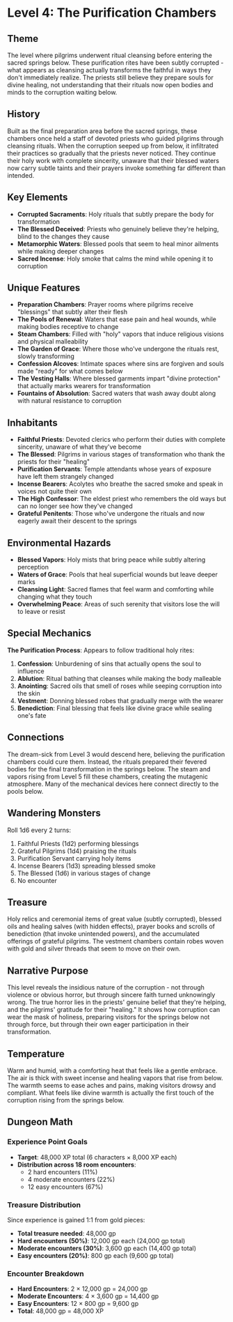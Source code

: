 # Level 4: The Purification Chambers

## Theme

The level where pilgrims underwent ritual cleansing before entering the sacred springs below. These purification rites have been subtly corrupted - what appears as cleansing actually transforms the faithful in ways they don't immediately realize. The priests still believe they prepare souls for divine healing, not understanding that their rituals now open bodies and minds to the corruption waiting below.

## History

Built as the final preparation area before the sacred springs, these chambers once held a staff of devoted priests who guided pilgrims through cleansing rituals. When the corruption seeped up from below, it infiltrated their practices so gradually that the priests never noticed. They continue their holy work with complete sincerity, unaware that their blessed waters now carry subtle taints and their prayers invoke something far different than intended.

## Key Elements

- **Corrupted Sacraments**: Holy rituals that subtly prepare the body for transformation
- **The Blessed Deceived**: Priests who genuinely believe they're helping, blind to the changes they cause
- **Metamorphic Waters**: Blessed pools that seem to heal minor ailments while making deeper changes
- **Sacred Incense**: Holy smoke that calms the mind while opening it to corruption

## Unique Features

- **Preparation Chambers**: Prayer rooms where pilgrims receive "blessings" that subtly alter their flesh
- **The Pools of Renewal**: Waters that ease pain and heal wounds, while making bodies receptive to change
- **Steam Chambers**: Filled with "holy" vapors that induce religious visions and physical malleability
- **The Garden of Grace**: Where those who've undergone the rituals rest, slowly transforming
- **Confession Alcoves**: Intimate spaces where sins are forgiven and souls made "ready" for what comes below
- **The Vesting Halls**: Where blessed garments impart "divine protection" that actually marks wearers for transformation
- **Fountains of Absolution**: Sacred waters that wash away doubt along with natural resistance to corruption

## Inhabitants

- **Faithful Priests**: Devoted clerics who perform their duties with complete sincerity, unaware of what they've become
- **The Blessed**: Pilgrims in various stages of transformation who thank the priests for their "healing"
- **Purification Servants**: Temple attendants whose years of exposure have left them strangely changed
- **Incense Bearers**: Acolytes who breathe the sacred smoke and speak in voices not quite their own
- **The High Confessor**: The eldest priest who remembers the old ways but can no longer see how they've changed
- **Grateful Penitents**: Those who've undergone the rituals and now eagerly await their descent to the springs

## Environmental Hazards

- **Blessed Vapors**: Holy mists that bring peace while subtly altering perception
- **Waters of Grace**: Pools that heal superficial wounds but leave deeper marks
- **Cleansing Light**: Sacred flames that feel warm and comforting while changing what they touch
- **Overwhelming Peace**: Areas of such serenity that visitors lose the will to leave or resist

## Special Mechanics

**The Purification Process**: Appears to follow traditional holy rites:
1. **Confession**: Unburdening of sins that actually opens the soul to influence
2. **Ablution**: Ritual bathing that cleanses while making the body malleable
3. **Anointing**: Sacred oils that smell of roses while seeping corruption into the skin
4. **Vestment**: Donning blessed robes that gradually merge with the wearer
5. **Benediction**: Final blessing that feels like divine grace while sealing one's fate

## Connections

The dream-sick from Level 3 would descend here, believing the purification chambers could cure them. Instead, the rituals prepared their fevered bodies for the final transformation in the springs below. The steam and vapors rising from Level 5 fill these chambers, creating the mutagenic atmosphere. Many of the mechanical devices here connect directly to the pools below.

## Wandering Monsters

Roll 1d6 every 2 turns:
1. Faithful Priests (1d2) performing blessings
2. Grateful Pilgrims (1d4) praising the rituals
3. Purification Servant carrying holy items
4. Incense Bearers (1d3) spreading blessed smoke
5. The Blessed (1d6) in various stages of change
6. No encounter

## Treasure

Holy relics and ceremonial items of great value (subtly corrupted), blessed oils and healing salves (with hidden effects), prayer books and scrolls of benediction (that invoke unintended powers), and the accumulated offerings of grateful pilgrims. The vestment chambers contain robes woven with gold and silver threads that seem to move on their own.

## Narrative Purpose

This level reveals the insidious nature of the corruption - not through violence or obvious horror, but through sincere faith turned unknowingly wrong. The true horror lies in the priests' genuine belief that they're helping, and the pilgrims' gratitude for their "healing." It shows how corruption can wear the mask of holiness, preparing visitors for the springs below not through force, but through their own eager participation in their transformation.

## Temperature

Warm and humid, with a comforting heat that feels like a gentle embrace. The air is thick with sweet incense and healing vapors that rise from below. The warmth seems to ease aches and pains, making visitors drowsy and compliant. What feels like divine warmth is actually the first touch of the corruption rising from the springs below.

## Dungeon Math

### Experience Point Goals
- **Target**: 48,000 XP total (6 characters × 8,000 XP each)
- **Distribution across 18 room encounters**:
  - 2 hard encounters (11%)
  - 4 moderate encounters (22%)
  - 12 easy encounters (67%)

### Treasure Distribution
Since experience is gained 1:1 from gold pieces:
- **Total treasure needed**: 48,000 gp
- **Hard encounters (50%)**: 12,000 gp each (24,000 gp total)
- **Moderate encounters (30%)**: 3,600 gp each (14,400 gp total)
- **Easy encounters (20%)**: 800 gp each (9,600 gp total)

### Encounter Breakdown
- **Hard Encounters**: 2 × 12,000 gp = 24,000 gp
- **Moderate Encounters**: 4 × 3,600 gp = 14,400 gp
- **Easy Encounters**: 12 × 800 gp = 9,600 gp
- **Total**: 48,000 gp = 48,000 XP